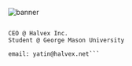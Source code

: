 <img src='https://yatin.lol/assets/yatin_banner.png' alt="banner"></img>

```I'm Yatin Jason Manuel

CEO @ Halvex Inc.
Student @ George Mason University

email: yatin@halvex.net```
